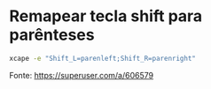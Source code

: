 # Remapear tecla shift para parênteses

```bash
xcape -e "Shift_L=parenleft;Shift_R=parenright"
```

Fonte: https://superuser.com/a/606579
